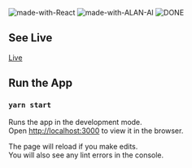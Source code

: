 ![made-with-React](https://img.shields.io/badge/Made%20with-REACT-1f425f.svg)
![made-with-ALAN-AI](https://img.shields.io/badge/Made%20with-ALAN%20AI-1f425f.svg)
![DONE](https://img.shields.io/badge/PROJECT-DONE-SUCCESS)

## See Live

[Live](https://impwng-voiceassistant-app.netlify.app/)

## Run the App 

### `yarn start`

Runs the app in the development mode.<br />
Open [http://localhost:3000](http://localhost:3000) to view it in the browser.

The page will reload if you make edits.<br />
You will also see any lint errors in the console.






